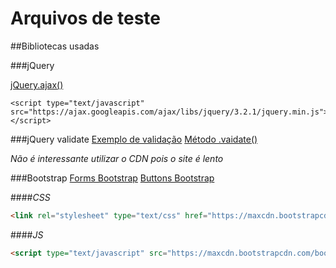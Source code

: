 Arquivos de teste
====
##Bibliotecas usadas

###jQuery

[jQuery.ajax()](http://api.jquery.com/jquery.ajax/)

```
<script type="text/javascript" src="https://ajax.googleapis.com/ajax/libs/jquery/3.2.1/jquery.min.js"></script>
```

###jQuery validate
[Exemplo de validação](http://www.devmedia.com.br/jquery-validate-validando-formularios/26490)
[Método .vaidate()](https://jqueryvalidation.org/validate/)

_Não é interessante utilizar o CDN pois o site é lento_

###Bootstrap
[Forms Bootstrap](https://getbootstrap.com/docs/4.0/components/forms/)
[Buttons Bootstrap](https://getbootstrap.com/docs/4.0/components/buttons/)

####_CSS_
```html
<link rel="stylesheet" type="text/css" href="https://maxcdn.bootstrapcdn.com/bootstrap/3.3.7/css/bootstrap.min.css" integrity="sha384-BVYiiSIFeK1dGmJRAkycuHAHRg32OmUcww7on3RYdg4Va+PmSTsz/K68vbdEjh4u" crossorigin="anonymous">

```
####_JS_
```html
<script type="text/javascript" src="https://maxcdn.bootstrapcdn.com/bootstrap/3.3.7/js/bootstrap.min.js" integrity="sha384-Tc5IQib027qvyjSMfHjOMaLkfuWVxZxUPnCJA7l2mCWNIpG9mGCD8wGNIcPD7Txa" crossorigin="anonymous"></script>
```


